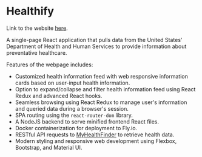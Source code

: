 # Healthify

Link to the website [here](https://healthify.fly.dev).

A single-page React application that pulls data from the United States' Department of Health and Human Services to provide information about preventative healthcare.

Features of the webpage includes:
* Customized health information feed with web responsive information cards based on user-input health information.
* Option to expand/collapse and filter health information feed using React Redux and advanced React hooks.
* Seamless browsing using React Redux to manage user's information and queried data during a browser's session.
* SPA routing using the `react-router-dom` library.
* A NodeJS backend to serve minified frontend React files.
* Docker containerization for deployment to Fly.io.
* RESTful API requests to [MyHealthFinder](https://health.gov/our-work/national-health-initiatives/health-literacy/consumer-health-content/free-web-content/apis-developers) to retrieve health data.
* Modern styling and responsive web development using Flexbox, Bootstrap, and Material UI.
